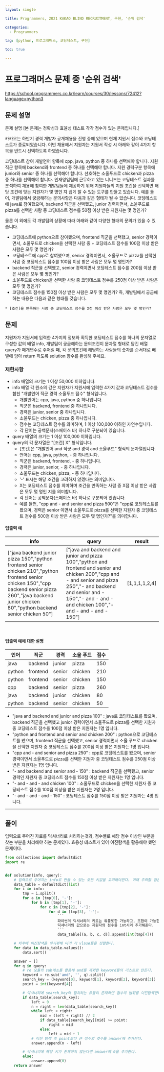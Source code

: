 ```yaml
---
layout: single

title: Programmers, 2021 KAKAO BLIND RECRUITMENT, 구현, '순위 검색'

categories:
  - Programmers

tag: [python, 프로그래머스, 코딩테스트, 구현]

toc: true

---
```


# 프로그래머스 문제 중 '순위 검색'   
<a href="https://school.programmers.co.kr/learn/courses/30/lessons/72412?language=python3">https://school.programmers.co.kr/learn/courses/30/lessons/72412?language=python3</a>

## 문제 설명      
문제 설명
[본 문제는 정확성과 효율성 테스트 각각 점수가 있는 문제입니다.]

카카오는 하반기 경력 개발자 공개채용을 진행 중에 있으며 현재 지원서 접수와 코딩테스트가 종료되었습니다. 이번 채용에서 지원자는 지원서 작성 시 아래와 같이 4가지 항목을 반드시 선택하도록 하였습니다.

코딩테스트 참여 개발언어 항목에 cpp, java, python 중 하나를 선택해야 합니다.
지원 직군 항목에 backend와 frontend 중 하나를 선택해야 합니다.
지원 경력구분 항목에 junior와 senior 중 하나를 선택해야 합니다.
선호하는 소울푸드로 chicken과 pizza 중 하나를 선택해야 합니다.
인재영입팀에 근무하고 있는 니니즈는 코딩테스트 결과를 분석하여 채용에 참여한 개발팀들에 제공하기 위해 지원자들의 지원 조건을 선택하면 해당 조건에 맞는 지원자가 몇 명인 지 쉽게 알 수 있는 도구를 만들고 있습니다.
예를 들어, 개발팀에서 궁금해하는 문의사항은 다음과 같은 형태가 될 수 있습니다.
코딩테스트에 java로 참여했으며, backend 직군을 선택했고, junior 경력이면서, 소울푸드로 pizza를 선택한 사람 중 코딩테스트 점수를 50점 이상 받은 지원자는 몇 명인가?

물론 이 외에도 각 개발팀의 상황에 따라 아래와 같이 다양한 형태의 문의가 있을 수 있습니다.

+ 코딩테스트에 python으로 참여했으며, frontend 직군을 선택했고, senior 경력이면서, 소울푸드로 chicken을 선택한 사람 중 + 코딩테스트 점수를 100점 이상 받은 사람은 모두 몇 명인가?
+ 코딩테스트에 cpp로 참여했으며, senior 경력이면서, 소울푸드로 pizza를 선택한 사람 중 코딩테스트 점수를 100점 이상 받은 사람은 모두 몇 명인가?
+ backend 직군을 선택했고, senior 경력이면서 코딩테스트 점수를 200점 이상 받은 사람은 모두 몇 명인가?
+ 소울푸드로 chicken을 선택한 사람 중 코딩테스트 점수를 250점 이상 받은 사람은 모두 몇 명인가?
+ 코딩테스트 점수를 150점 이상 받은 사람은 모두 몇 명인가?
즉, 개발팀에서 궁금해하는 내용은 다음과 같은 형태를 갖습니다.
```
* [조건]을 만족하는 사람 중 코딩테스트 점수를 X점 이상 받은 사람은 모두 몇 명인가?
```
   

## 문제   

지원자가 지원서에 입력한 4가지의 정보와 획득한 코딩테스트 점수를 하나의 문자열로 구성한 값의 배열 info, 개발팀이 궁금해하는 문의조건이 문자열 형태로 담긴 배열 query가 매개변수로 주어질 때,
각 문의조건에 해당하는 사람들의 숫자를 순서대로 배열에 담아 return 하도록 solution 함수를 완성해 주세요.
   

### 제한사항   
+ info 배열의 크기는 1 이상 50,000 이하입니다.
+ info 배열 각 원소의 값은 지원자가 지원서에 입력한 4가지 값과 코딩테스트 점수를 합친 "개발언어 직군 경력 소울푸드 점수" 형식입니다.
    + 개발언어는 cpp, java, python 중 하나입니다.
    + 직군은 backend, frontend 중 하나입니다.
    + 경력은 junior, senior 중 하나입니다.
    + 소울푸드는 chicken, pizza 중 하나입니다.
    + 점수는 코딩테스트 점수를 의미하며, 1 이상 100,000 이하인 자연수입니다.
    + 각 단어는 공백문자(스페이스 바) 하나로 구분되어 있습니다.
+ query 배열의 크기는 1 이상 100,000 이하입니다.
+ query의 각 문자열은 "[조건] X" 형식입니다.
    + [조건]은 "개발언어 and 직군 and 경력 and 소울푸드" 형식의 문자열입니다.
    + 언어는 cpp, java, python, - 중 하나입니다.
    + 직군은 backend, frontend, - 중 하나입니다.
    + 경력은 junior, senior, - 중 하나입니다.
    + 소울푸드는 chicken, pizza, - 중 하나입니다.
    + '-' 표시는 해당 조건을 고려하지 않겠다는 의미입니다.
    + X는 코딩테스트 점수를 의미하며 조건을 만족하는 사람 중 X점 이상 받은 사람은 모두 몇 명인 지를 의미합니다.
    + 각 단어는 공백문자(스페이스 바) 하나로 구분되어 있습니다.
    + 예를 들면, "cpp and - and senior and pizza 500"은 "cpp로 코딩테스트를 봤으며, 경력은 senior 이면서 소울푸드로 pizza를 선택한 지원자 중 코딩테스트 점수를 500점 이상 받은 사람은 모두 몇 명인가?"를 의미합니다.  

#### 입출력 예   

|info|query|result|
|--|---|:----:|
|["java backend junior pizza 150","python frontend senior chicken 210","python frontend senior chicken 150","cpp backend senior pizza 260","java backend junior chicken 80","python backend senior chicken 50"] |["java and backend and junior and pizza 100","python and frontend and senior and chicken 200","cpp and - and senior and pizza 250","- and backend and senior and - 150","- and - and - and chicken 100","- and - and - and - 150"]|[1,1,1,1,2,4]|

<br>   

#### 입출력 예에 대한 설명   

|언어|직군|경력|소울 푸드|점수|
|---|---|---|------|---|
|java|backend|junior|pizza|150|
|python|frontend|senior|chicken|210|
|python|frontend|senior|chicken|150|
|cpp|backend|senior|pizza|260|
|java|backend|junior|chicken|80|
|python|backend|senior|chicken|50|   


 + "java and backend and junior and pizza 100" : java로 코딩테스트를 봤으며, backend 직군을 선택했고 junior 경력이면서 소울푸드로 pizza를 선택한 지원자 중 코딩테스트 점수를 100점 이상 받은 지원자는 1명 입니다.
 + "python and frontend and senior and chicken 200" : python으로 코딩테스트를 봤으며, frontend 직군을 선택했고, senior 경력이면서 소울 푸드로 chicken을 선택한 지원자 중 코딩테스트 점수를 200점 이상 받은 지원자는 1명 입니다.
 + "cpp and - and senior and pizza 250" : cpp로 코딩테스트를 봤으며, senior 경력이면서 소울푸드로 pizza를 선택한 지원자 중 코딩테스트 점수를 250점 이상 받은 지원자는 1명 입니다.
 + "- and backend and senior and - 150" : backend 직군을 선택했고, senior 경력인 지원자 중 코딩테스트 점수를 150점 이상 받은 지원자는 1명 입니다.
 + "- and - and - and chicken 100" : 소울푸드로 chicken을 선택한 지원자 중 코딩테스트 점수를 100점 이상을 받은 지원자는 2명 입니다.
 + "- and - and - and - 150" : 코딩테스트 점수를 150점 이상 받은 지원자는 4명 입니다.
---

## 풀이
입력으로 주어진 자료를 딕셔너리로 처리하는것과, 점수별로 해당 점수 이상인 부분을 찾는 부분을 처리해야 하는 문제였다. 효용성 테스트가 있어 이진탐색을 활용해야 했던 문제이다.

```python
from collections import defaultdict
import re


def solution(info, query):
    # 입력으로 주어지는 info로 만들 수 있는 모든 키값을 고려해야한다. 이때 주의할 점은 '-'인 경우도 반드시 생각해야한다.
    data_table = defaultdict(list)
    for i in info:
        tmp = i.split()
        for a in [tmp[0], '-']:
            for b in [tmp[1], '-']:
                for c in [tmp[2], '-']:
                    for d in [tmp[3], '-']:
                        ```
                        파이썬의 딕셔너리의 키로는 튜플또한 가능하고, 조합이 가능한 각 튜플을 키로하는 
                        딕셔너리의 값으로는 지원자의 점수를 int시켜 추가해준다.
                        ```
                        data_table[(a, b, c, d)].append(int(tmp[4]))

    # 차후에 이진탐색을 하기위해 미리 각 vlaue들을 정렬한다.
    for data in data_table.values():
        data.sort()

    answer = []
    for q in query:
        # re 모듈의 sub메소를 활용해 and를 제외한 keyword들의 리스트로 만든다.
        keyword = re.sub('and', '', q).split()
        search_key = (keyword[0], keyword[1], keyword[2], keyword[3])
        point = int(keyword[4])

        # 딕셔너리에 search_key와 일치하는 튜플이 존재하면 점수의 범위를 이진탐색한다.
        if data_table[search_key]:
            left = 0
            n = right = len(data_table[search_key])
            while left < right:
                mid = (left + right) // 2
                if data_table[search_key][mid] >= point:
                    right = mid
                else:
                    left = mid + 1
            # 이진 탐색 후 point보다 큰 점수의 갯수를 answer에 추가한다.
            answer.append(n - left)

        # 딕셔너리에 해당 키가 존재하지 않는다면 answer에 0을 추가한다.
        else:
            answer.append(0)
    return answer
```